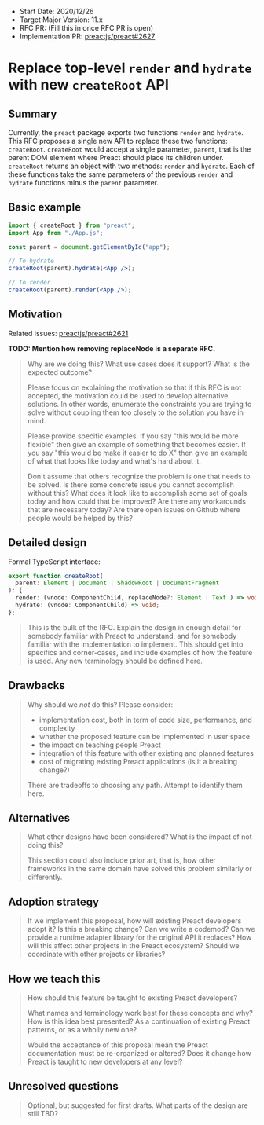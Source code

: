 - Start Date: 2020/12/26
- Target Major Version: 11.x
- RFC PR: (Fill this in once RFC PR is open)
- Implementation PR: [preactjs/preact#2627](https://github.com/preactjs/preact/pull/2627)

# Replace top-level `render` and `hydrate` with new `createRoot` API

## Summary

Currently, the `preact` package exports two functions `render` and `hydrate`.
This RFC proposes a single new API to replace these two functions: `createRoot`.
`createRoot` would accept a single parameter, `parent`, that is the parent DOM
element where Preact should place its children under. `createRoot` returns an
object with two methods: `render` and `hydrate`. Each of these functions take
the same parameters of the previous `render` and `hydrate` functions minus the
`parent` parameter.

## Basic example

```jsx
import { createRoot } from "preact";
import App from "./App.js";

const parent = document.getElementById("app");

// To hydrate
createRoot(parent).hydrate(<App />);

// To render
createRoot(parent).render(<App />);
```

## Motivation

Related issues: [preactjs/preact#2621](https://github.com/preactjs/preact/issues/2621)

**TODO: Mention how removing replaceNode is a separate RFC.**

> Why are we doing this? What use cases does it support? What is the expected
> outcome?
>
> Please focus on explaining the motivation so that if this RFC is not accepted,
> the motivation could be used to develop alternative solutions. In other words,
> enumerate the constraints you are trying to solve without coupling them too
> closely to the solution you have in mind.
>
> Please provide specific examples. If you say "this would be more flexible"
> then give an example of something that becomes easier. If you say "this would
> be make it easier to do X" then give an example of what that looks like today
> and what's hard about it.
>
> Don't assume that others recognize the problem is one that needs to be solved.
> Is there some concrete issue you cannot accomplish without this? What does it
> look like to accomplish some set of goals today and how could that be
> improved? Are there any workarounds that are necessary today? Are there open
> issues on Github where people would be helped by this?

## Detailed design

Formal TypeScript interface:

```ts
export function createRoot(
  parent: Element | Document | ShadowRoot | DocumentFragment
): {
  render: (vnode: ComponentChild, replaceNode?: Element | Text ) => void;
  hydrate: (vnode: ComponentChild) => void;
};
```

> This is the bulk of the RFC. Explain the design in enough detail for somebody
> familiar with Preact to understand, and for somebody familiar with the
> implementation to implement. This should get into specifics and corner-cases,
> and include examples of how the feature is used. Any new terminology should be
> defined here.

## Drawbacks

> Why should we _not_ do this? Please consider:
>
> - implementation cost, both in term of code size, performance, and complexity
> - whether the proposed feature can be implemented in user space
> - the impact on teaching people Preact
> - integration of this feature with other existing and planned features
> - cost of migrating existing Preact applications (is it a breaking change?)
>
> There are tradeoffs to choosing any path. Attempt to identify them here.

## Alternatives

> What other designs have been considered? What is the impact of not doing this?
>
> This section could also include prior art, that is, how other frameworks in
> the same domain have solved this problem similarly or differently.

## Adoption strategy

> If we implement this proposal, how will existing Preact developers adopt it?
> Is this a breaking change? Can we write a codemod? Can we provide a runtime
> adapter library for the original API it replaces? How will this affect other
> projects in the Preact ecosystem? Should we coordinate with other projects or
> libraries?

## How we teach this

> How should this feature be taught to existing Preact developers?
>
> What names and terminology work best for these concepts and why? How is this
> idea best presented? As a continuation of existing Preact patterns, or as a
> wholly new one?
>
> Would the acceptance of this proposal mean the Preact documentation must be
> re-organized or altered? Does it change how Preact is taught to new developers
> at any level?

## Unresolved questions

> Optional, but suggested for first drafts. What parts of the design are still
> TBD?
